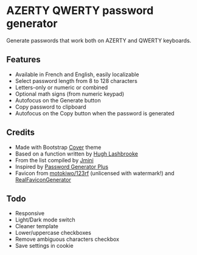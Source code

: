# AZERTY QWERTY password generator

Generate passwords that work both on AZERTY and QWERTY keyboards.


## Features

- Available in French and English, easily localizable
- Select password length from 8 to 128 characters
- Letters-only or numeric or combined
- Optional math signs (from numeric keypad)
- Autofocus on the Generate button
- Copy password to clipboard
- Autofocus on the Copy button when the password is generated



## Credits

- Made with Bootstrap [Cover](https://getbootstrap.com/docs/4.0/examples/cover/) theme
- Based on a function written by [Hugh Lashbrooke](https://hughlashbrooke.com/2012/04/23/simple-way-to-generate-a-random-password-in-php/)
- From the list compiled by [Jmini](http://docs.jmini.fr/notes/lettres-communes-claviers)
- Inspired by [Password Generator Plus](https://passwordsgenerator.net/plus/)
- Favicon from [motokiwo/123rf](https://www.123rf.com/photo_92713170_stock-vector-vector-icon-for-branding-and-identity-illustration-letter-aq-icon-template-vector-illustration-desig.html) (unlicensed with watermark!) and [RealFaviconGenerator](https://realfavicongenerator.net/favicon_result?file_id=p1fv5289fr1neh1pa51hv8hrrab86)


## Todo

- Responsive
- Light/Dark mode switch
- Cleaner template
- Lower/uppercase checkboxes
- Remove ambiguous characters checkbox
- Save settings in cookie
